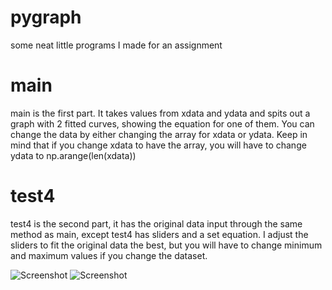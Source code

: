 # pygraph
some neat little programs I made for an assignment

# main
main is the first part. It takes values from xdata and ydata and spits out a graph with 2 fitted curves, showing the equation for one of them. You can change the data by either changing the array for xdata or ydata. Keep in mind that if you change xdata to have the array, you will have to change ydata to np.arange(len(xdata))

# test4
test4 is the second part, it has the original data input through the same method as main, except test4 has sliders and a set equation. I adjust the sliders to fit the original data the best, but you will have to change minimum and maximum values if you change the dataset.

![Screenshot](pydemo2.png)
![Screenshot](pydemo.png)
